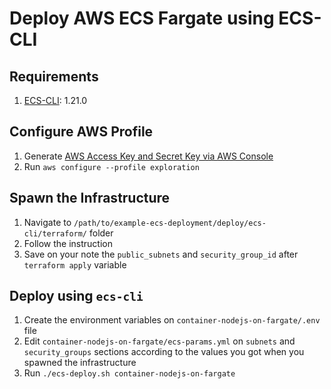 # Deploy AWS ECS Fargate using ECS-CLI

## Requirements
1. [ECS-CLI](https://github.com/aws/amazon-ecs-cli#installing): 1.21.0

## Configure AWS Profile
1. Generate [AWS Access Key and Secret Key via AWS Console](https://docs.aws.amazon.com/IAM/latest/UserGuide/id_credentials_access-keys.html#Using_CreateAccessKey)
2. Run `aws configure --profile exploration`

## Spawn the Infrastructure
1. Navigate to `/path/to/example-ecs-deployment/deploy/ecs-cli/terraform/` folder
2. Follow the instruction
3. Save on your note the `public_subnets` and `security_group_id` after `terraform apply` variable

## Deploy using `ecs-cli`
1. Create the environment variables on `container-nodejs-on-fargate/.env` file
2. Edit `container-nodejs-on-fargate/ecs-params.yml` on `subnets` and `security_groups` sections according to the values you got when you spawned the infrastructure
3. Run `./ecs-deploy.sh container-nodejs-on-fargate`
